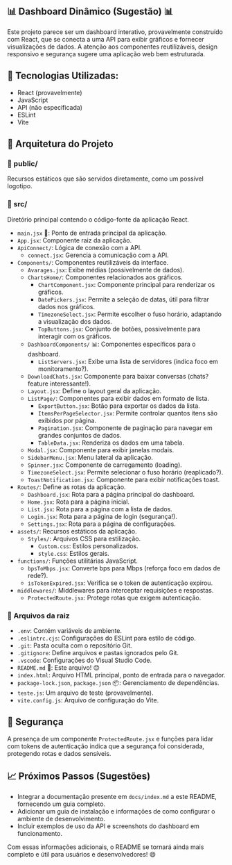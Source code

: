 ## 📊 Dashboard Dinâmico (Sugestão) 📊

Este projeto parece ser um dashboard interativo, provavelmente construído com React, que se conecta a uma API para exibir gráficos e fornecer visualizações de dados. A atenção aos componentes reutilizáveis, design responsivo e segurança sugere uma aplicação web bem estruturada.

## 🚀 Tecnologias Utilizadas:

- React (provavelmente)
- JavaScript
- API (não especificada)
- ESLint
- Vite

## 📂 Arquitetura do Projeto

### 📁 public/

Recursos estáticos que são servidos diretamente, como um possível logotipo.

### 📁 src/

Diretório principal contendo o código-fonte da aplicação React.

- `main.jsx` 🚀: Ponto de entrada principal da aplicação.
- `App.jsx`: Componente raiz da aplicação.
- `ApiConnect/`: Lógica de conexão com a API.
    - `connect.jsx`: Gerencia a comunicação com a API.
- `Components/`:  Componentes reutilizáveis da interface.
    - `Avarages.jsx`:  Exibe médias (possivelmente de dados).
    - `ChartsHome/`: Componentes relacionados aos gráficos.
        - `ChartComponent.jsx`: Componente principal para renderizar os gráficos.
        - `DatePickers.jsx`: Permite a seleção de datas, útil para filtrar dados nos gráficos.
        - `TimezoneSelect.jsx`: Permite escolher o fuso horário, adaptando a visualização dos dados.
        - `TopButtons.jsx`: Conjunto de botões, possivelmente para interagir com os gráficos. 
    - `DashboardComponents/` 📊: Componentes específicos para o dashboard.
        - `ListServers.jsx`: Exibe uma lista de servidores (indica foco em monitoramento?).
    - `DownloadChats.jsx`: Componente para baixar conversas (chats? feature interessante!). 
    - `Layout.jsx`: Define o layout geral da aplicação.
    - `ListPage/`: Componentes para exibir dados em formato de lista.
        - `ExportButton.jsx`: Botão para exportar os dados da lista.
        - `ItemsPerPageSelector.jsx`: Permite controlar quantos itens são exibidos por página.
        - `Pagination.jsx`: Componente de paginação para navegar em grandes conjuntos de dados.
        - `TableData.jsx`: Renderiza os dados em uma tabela.
    - `Modal.jsx`: Componente para exibir janelas modais.
    - `SidebarMenu.jsx`: Menu lateral da aplicação.
    - `Spinner.jsx`: Componente de carregamento (loading).
    - `TimezoneSelect.jsx`: Permite selecionar o fuso horário (reaplicado?).
    - `ToastNotification.jsx`: Componente para exibir notificações toast.
- `Routes/`: Define as rotas da aplicação.
    - `Dashboard.jsx`: Rota para a página principal do dashboard.
    - `Home.jsx`: Rota para a página inicial.
    - `List.jsx`: Rota para a página com a lista de dados.
    - `Login.jsx`: Rota para a página de login (segurança!).
    - `Settings.jsx`: Rota para a página de configurações.
- `assets/`: Recursos estáticos da aplicação.
    - `Styles/`: Arquivos CSS para estilização.
        - `Custom.css`: Estilos personalizados.
        - `style.css`: Estilos gerais.
- `functions/`: Funções utilitárias JavaScript.
    - `bpsToMbps.jsx`: Converte bps para Mbps (reforça foco em dados de rede?). 
    - `isTokenExpired.jsx`: Verifica se o token de autenticação expirou.
- `middlewares/`: Middlewares para interceptar requisições e respostas.
    - `ProtectedRoute.jsx`: Protege rotas que exigem autenticação.

### 📄 Arquivos da raiz

- `.env`: Contém variáveis de ambiente.
- `.eslintrc.cjs`: Configurações do ESLint para estilo de código.
- `.git`: Pasta oculta com o repositório Git.
- `.gitignore`: Define arquivos e pastas ignorados pelo Git. 
- `.vscode`: Configurações do Visual Studio Code.
- `README.md` 📄: Este arquivo! 😊
- `index.html`: Arquivo HTML principal, ponto de entrada para o navegador.
- `package-lock.json`, `package.json` 📦: Gerenciamento de dependências. 
- `teste.js`: Um arquivo de teste (provavelmente).
- `vite.config.js`: Arquivo de configuração do Vite.

## 🔐 Segurança

A presença de um componente `ProtectedRoute.jsx` e funções para lidar com tokens de autenticação indica que a segurança foi considerada, protegendo rotas e dados sensíveis.

## 📈 Próximos Passos (Sugestões)

- Integrar a documentação presente em `docs/index.md` a este README, fornecendo um guia completo.
- Adicionar um guia de instalação e informações de como configurar o ambiente de desenvolvimento.
- Incluir exemplos de uso da API e screenshots do dashboard em funcionamento.

Com essas informações adicionais, o README se tornará ainda mais completo e útil para usuários e desenvolvedores! 😄 

